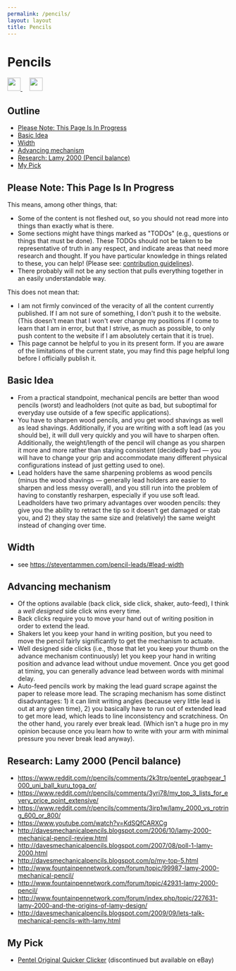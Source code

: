 ```yaml
---
permalink: /pencils/
layout: layout
title: Pencils
---
```


<div class="center">

   <h1>Pencils</h1>

   <a href="https://github.com/StevenTammen/steventammen.github.io/edit/master/pages/pencils.md" target="_blank">
     <img src="https://steventammen.github.io/assets/images/GitHub.png" height="30" width="30">
   </a> &nbsp; &nbsp;

   <a href="http://prose.io/#StevenTammen/steventammen.github.io/edit/master/pages/pencils.md" target="_blank">
     <img src="https://steventammen.github.io/assets/images/Prose.png" height="30" width="30">
   </a>

</div>

## Outline

- [Please Note: This Page Is In Progress](#please-note-this-page-is-in-progress)
- [Basic Idea](#basic-idea)
- [Width](#width)
- [Advancing mechanism](#advancing-mechanism)
- [Research: Lamy 2000 (Pencil balance)](#research-lamy-2000-pencil-balance)
- [My Pick](#my-pick)

## Please Note: This Page Is In Progress

This means, among other things, that:

- Some of the content is not fleshed out, so you should not read more into things than exactly what is there.
- Some sections might have things marked as "TODOs" (e.g., questions or things that must be done). These TODOs should not be taken to be representative of truth in any respect, and indicate areas that need more research and thought. If you have particular knowledge in things related to these, you can help! (Please see: [contribution guidelines](https://github.com/StevenTammen/steventammen.github.io#contribution-guidelines)).
- There probably will not be any section that pulls everything together in an easily understandable way.

This does not mean that:

- I am not firmly convinced of the veracity of all the content currently published. If I am not sure of something, I don't push it to the website. (This doesn't mean that I won't ever change my positions if I come to learn that I am in error, but that I strive, as much as possible, to only push content to the website if I am absolutely certain that it is true).
- This page cannot be helpful to you in its present form. If you are aware of the limitations of the current state, you may find this page helpful long before I officially publish it.

## Basic Idea

- From a practical standpoint, mechanical pencils are better than wood pencils (worst) and leadholders (not quite as bad, but suboptimal for everyday use outside of a few specific applications).
- You have to sharpen wood pencils, and you get wood shavings as well as lead shavings. Additionally, if you are writing with a soft lead (as you should be), it will dull very quickly and you will have to sharpen often. Additionally, the weight/length of the pencil will change as you sharpen it more and more rather than staying consistent (decidedly bad — you will have to change your grip and accommodate many different physical configurations instead of just getting used to one).
- Lead holders have the same sharpening problems as wood pencils (minus the wood shavings — generally lead holders are easier to sharpen and less messy overall), and you still run into the problem of having to constantly resharpen, especially if you use soft lead. Leadholders have two primary advantages over wooden pencils: they give you the ability to retract the tip so it doesn’t get damaged or stab you, and 2) they stay the same size and (relatively) the same weight instead of changing over time.

## Width

- see <https://steventammen.com/pencil-leads/#lead-width>

## Advancing mechanism

- Of the options available (back click, side click, shaker, auto-feed), I think a *well designed* side click wins every time.
- Back clicks require you to move your hand out of writing position in order to extend the lead.
- Shakers let you keep your hand in writing position, but you need to move the pencil fairly significantly to get the mechanism to actuate.
- Well designed side clicks (i.e., those that let you keep your thumb on the advance mechanism continuously) let you keep your hand in writing position and advance lead without undue movement. Once you get good at timing, you can generally advance lead between words with minimal delay.
- Auto-feed pencils work by making the lead guard scrape against the paper to release more lead. The scraping mechanism has some distinct disadvantages: 1) it can limit writing angles (because very little lead is out at any given time), 2) you basically have to run out of extended lead to get more lead, which leads to line inconsistency and scratchiness. On the other hand, you rarely ever break lead. (Which isn't a huge pro in my opinion because once you learn how to write with your arm with minimal pressure you never break lead anyway).


## Research: Lamy 2000 (Pencil balance)

- <https://www.reddit.com/r/pencils/comments/2k3trp/pentel_graphgear_1000_uni_ball_kuru_toga_or/>
- <https://www.reddit.com/r/pencils/comments/3yri78/my_top_3_lists_for_every_price_point_extensive/>
- <https://www.reddit.com/r/pencils/comments/3irp1w/lamy_2000_vs_rotring_600_or_800/>
- <https://www.youtube.com/watch?v=KdSQfCARXCg>
- <http://davesmechanicalpencils.blogspot.com/2006/10/lamy-2000-mechanical-pencil-review.html>
- <http://davesmechanicalpencils.blogspot.com/2007/08/poll-1-lamy-2000.html>
- <http://davesmechanicalpencils.blogspot.com/p/my-top-5.html>
- <http://www.fountainpennetwork.com/forum/topic/99987-lamy-2000-mechanical-pencil/>
- <http://www.fountainpennetwork.com/forum/topic/42931-lamy-2000-pencil/>
- <http://www.fountainpennetwork.com/forum/index.php/topic/227631-lamy-2000-and-the-origins-of-lamy-design/>
- <http://davesmechanicalpencils.blogspot.com/2009/09/lets-talk-mechanical-pencils-with-lamy.html>

## My Pick

- [Pentel Original Quicker Clicker](http://www.pentel.com/store/quicker-clicker-mechanical-pencil-original-config) (discontinued but available on eBay)
